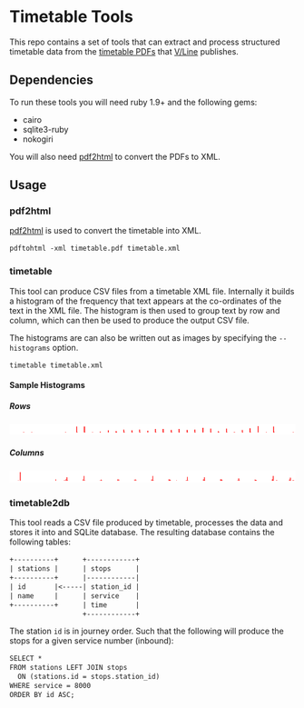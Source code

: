 Timetable Tools
===============

This repo contains a set of tools that can extract and process structured
timetable data from the [timetable PDFs][timetables] that [V/Line][vline]
publishes.

[timetables]: http://www.vline.com.au/index_timetables.aspx
[vline]: http://www.vline.com.au/

Dependencies
------------

To run these tools you will need ruby 1.9+ and the following gems:

* cairo
* sqlite3-ruby
* nokogiri

You will also need [pdf2html] to convert the PDFs to XML.

Usage
-----

### pdf2html

[pdf2html] is used to convert the timetable into XML.

    pdftohtml -xml timetable.pdf timetable.xml

[pdf2html]: http://pdftohtml.sourceforge.net/

### timetable

This tool can produce CSV files from a timetable XML file. Internally it builds
a histogram of the frequency that text appears at the co-ordinates of the text
in the XML file. The histogram is then used to group text by row and column,
which can then be used to produce the output CSV file.

The histograms are can also be written out as images by specifying the
`--histograms` option.

    timetable timetable.xml

[cairo]: http://cairographics.org/

#### Sample Histograms

##### Rows

![Row Histogram](http://github.com/wezm/timetable-tools/raw/master/doc/bendigo-histogram-rows-table-1.png)

##### Columns

![Row Histogram](http://github.com/wezm/timetable-tools/raw/master/doc/bendigo-histogram-columns-table-1.png)

### timetable2db

This tool reads a CSV file produced by timetable, processes the data and stores
it into and SQLite database. The resulting database contains the following
tables:

    +----------+      +------------+
    | stations |      | stops      |
    +----------+      |------------|
    | id       |<-----| station_id |
    | name     |      | service    |
    +----------+      | time       |
                      +------------+

The station `id` is in journey order. Such that the following will produce the
stops for a given service number (inbound):

    SELECT *
    FROM stations LEFT JOIN stops
      ON (stations.id = stops.station_id)
    WHERE service = 8000
    ORDER BY id ASC;


